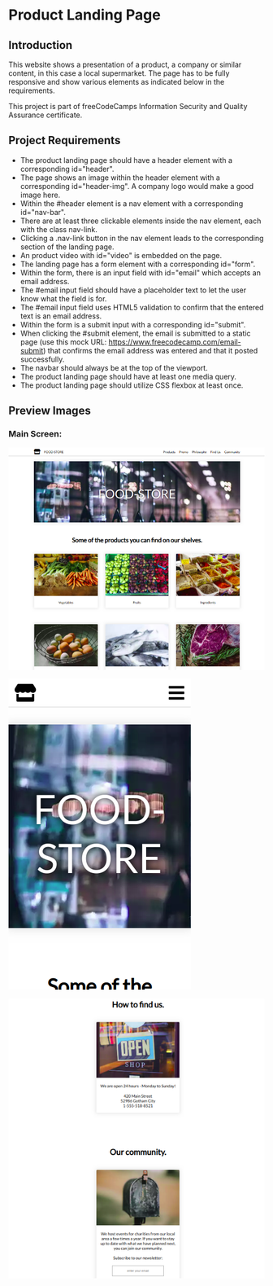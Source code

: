 # Product Landing Page

## Introduction
This website shows a presentation of a product, a company or similar content, in this case a local supermarket. The page has to be fully responsive and show various elements as indicated below in the requirements. 

This project is part of freeCodeCamps Information Security and Quality Assurance certificate.

## Project Requirements
* The product landing page should have a header element with a corresponding id="header".
* The page shows an image within the header element with a corresponding id="header-img". A company logo would make a good image here.
* Within the #header element is a nav element with a corresponding id="nav-bar".
* There are at least three clickable elements inside the nav element, each with the class nav-link.
* Clicking a .nav-link button in the nav element leads to the corresponding section of the landing page.
* An product video with id="video" is embedded on the page.
* The landing page has a form element with a corresponding id="form".
* Within the form, there is an input field with id="email" which accepts an email address.
* The #email input field should have a placeholder text to let the user know what the field is for.
* The #email input field uses HTML5 validation to confirm that the entered text is an email address.
* Within the form is a submit input with a corresponding id="submit".
* When clicking the #submit element, the email is submitted to a static page (use this mock URL: https://www.freecodecamp.com/email-submit) that confirms the email address was entered and that it posted successfully.
* The navbar should always be at the top of the viewport.
* The product landing page should have at least one media query.
* The product landing page should utilize CSS flexbox at least once.

## Preview Images
### Main Screen:
![Product Landing Page](readme_images/product-landing-page-1.png)

![Product Landing Page](readme_images/product-landing-page-2.png)

![Product Landing Page](readme_images/product-landing-page-3.png)
